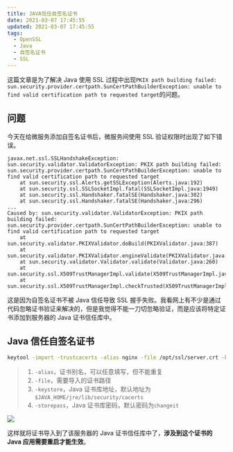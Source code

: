 ```yaml
---
title: JAVA信任自签名证书
date: 2021-03-07 17:45:55
updated: 2021-03-07 17:45:55
tags:
  - OpenSSL
  - Java
  - 自签名证书
  - SSL
---
```


这篇文章是为了解决 Java 使用 SSL 过程中出现`PKIX path building failed: sun.security.provider.certpath.SunCertPathBuilderException: unable to find valid certification path to requested target`的问题。

<!--more-->

## 问题

今天在给微服务添加自签名证书后，微服务间使用 SSL 验证权限时出现了如下错误。

```log
javax.net.ssl.SSLHandshakeException: sun.security.validator.ValidatorException: PKIX path building failed: sun.security.provider.certpath.SunCertPathBuilderException: unable to find valid certification path to requested target
    at sun.security.ssl.Alerts.getSSLException(Alerts.java:192)
    at sun.security.ssl.SSLSocketImpl.fatal(SSLSocketImpl.java:1949)
    at sun.security.ssl.Handshaker.fatalSE(Handshaker.java:302)
    at sun.security.ssl.Handshaker.fatalSE(Handshaker.java:296)
...
Caused by: sun.security.validator.ValidatorException: PKIX path building failed: sun.security.provider.certpath.SunCertPathBuilderException: unable to find valid certification path to requested target
    at sun.security.validator.PKIXValidator.doBuild(PKIXValidator.java:387)
    at sun.security.validator.PKIXValidator.engineValidate(PKIXValidator.java:292)
    at sun.security.validator.Validator.validate(Validator.java:260)
    at sun.security.ssl.X509TrustManagerImpl.validate(X509TrustManagerImpl.java:324)
    at sun.security.ssl.X509TrustManagerImpl.checkTrusted(X509TrustManagerImpl.java:229)
```

这是因为自签名证书不被 Java 信任导致 SSL 握手失败。我看网上有不少是通过代码忽略证书验证来解决的，但是我觉得不能一刀切忽略验证，而是应该将特定证书添加到服务器的 Java 证书信任库中。

## Java 信任自签名证书

```bash
keytool -import -trustcacerts -alias nginx -file /opt/ssl/server.crt -keystore $JAVA_HOME/jre/lib/security/cacerts -storepass changeit -keyalg RSAs -noprompt
```

> 1. `-alias`，证书别名，可以任意填写，但不能重复
> 2. `-file`，需要导入的证书路径
> 3. `-keystore`，Java 证书库地址，默认地址为`$JAVA_HOME/jre/lib/security/cacerts`
> 4. `-storepass`，Java 证书库密码，默认密码为`changeit`

![](https://img.iszy.xyz/20210309181047.png)

这样就将证书导入到了该服务器的 Java 证书信任库中了，**涉及到这个证书的 Java 应用需要重启才能生效**。
